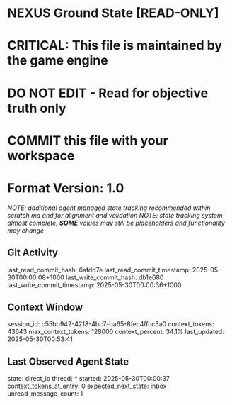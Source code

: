 # NEXUS Ground State [READ-ONLY]
# CRITICAL: This file is maintained by the game engine
# DO NOT EDIT - Read for objective truth only
# COMMIT this file with your workspace
# Format Version: 1.0
*NOTE: additional agent managed state tracking recommended within scratch.md and for alignment and validation*
*NOTE: state tracking system almost complete, **SOME** values may still be placeholders and functionality may change*

## Git Activity
last_read_commit_hash: 6afdd7e
last_read_commit_timestamp: 2025-05-30T00:00:08+1000
last_write_commit_hash: db1e680
last_write_commit_timestamp: 2025-05-30T00:00:36+1000

## Context Window
session_id: c55bb942-4218-4bc7-ba65-8fec4ffcc3a0
context_tokens: 43643
max_context_tokens: 128000
context_percent: 34.1%
last_updated: 2025-05-30T00:53:41

## Last Observed Agent State
state: direct_io
thread: *
started: 2025-05-30T00:00:37
context_tokens_at_entry: 0
expected_next_state: inbox
unread_message_count: 1
